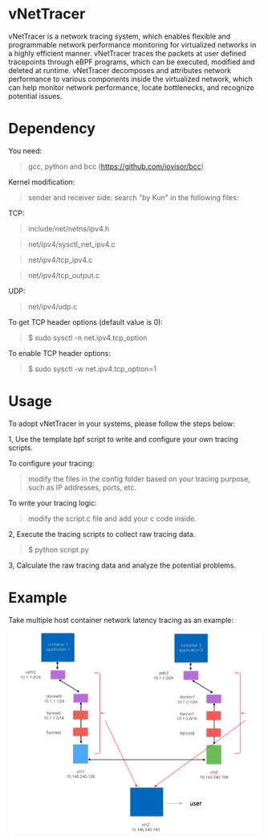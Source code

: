 # vNetTracer
vNetTracer is a network tracing system, which enables flexible and programmable network performance monitoring for virtualized networks in a highly efficient manner. vNetTracer traces the packets at user defined tracepoints through eBPF programs, which can be executed, modified and deleted at runtime. vNetTracer decomposes and attributes network performance to various components inside the virtualized network, which can help monitor network performance, locate bottlenecks, and recognize potential issues.


# Dependency 

You need:

> gcc, python and bcc (https://github.com/iovisor/bcc)

Kernel modification: 

> sender and receiver side: search "by Kun" in the following files:

TCP: 

> include/net/netns/ipv4.h

> net/ipv4/sysctl_net_ipv4.c

> net/ipv4/tcp_ipv4.c

> net/ipv4/tcp_output.c

UDP: 

> net/ipv4/udp.c


To get TCP header options (default value is 0): 

> $ sudo sysctl -n net.ipv4.tcp_option


To enable TCP header options: 

> $ sudo sysctl -w net.ipv4.tcp_option=1





# Usage 

To adopt vNetTracer in your systems, please follow the steps below:

1, Use the template bpf script to write and configure your own tracing scripts.

To configure your tracing:

> modify the files in the config folder based on your tracing purpose, such as IP addresses, ports, etc.

To write your tracing logic:

> modify the script.c file and add your c code inside.

2, Execute the tracing scripts to collect raw tracing data.

> $ python script.py

3, Calculate the raw tracing data and analyze the potential problems. 

# Example 

Take multiple host container network latency tracing as an example:

<center><a href="example/instruction.png"><img src="example/instruction.png" border=0 width=600></a></center>

